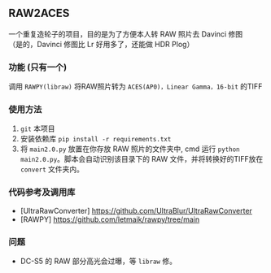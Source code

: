 ## RAW2ACES

一个重复造轮子的项目，目的是为了方便本人转 RAW 照片去 Davinci 修图  
（是的，Davinci 修图比 Lr 好用多了，还能做 HDR Plog）

### 功能 (只有一个)

调用 `RAWPY(libraw)` 将RAW照片转为 `ACES(AP0)，Linear Gamma，16-bit` 的TIFF

### 使用方法

1. `git` 本项目
2. 安装依赖库 `pip install -r requirements.txt`
3. 将 `main2.0.py` 放置在你存放 RAW 照片的文件夹中, cmd 运行 `python main2.0.py`。脚本会自动识别该目录下的 RAW
   文件，并将转换好的TIFF放在 `convert` 文件夹内。

### 代码参考及调用库

- [UltraRawConverter] https://github.com/UltraBlur/UltraRawConverter
- [RAWPY] https://github.com/letmaik/rawpy/tree/main

### 问题

- DC-S5 的 RAW 部分高光会过曝，等 `libraw` 修。